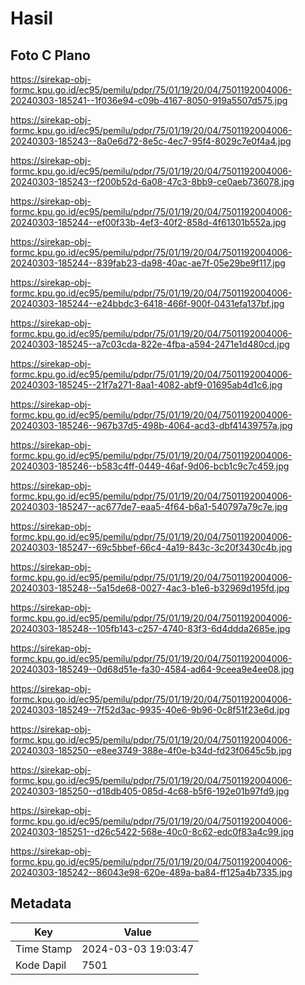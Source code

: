 # Hasil

## Foto C Plano

https://sirekap-obj-formc.kpu.go.id/ec95/pemilu/pdpr/75/01/19/20/04/7501192004006-20240303-185241--1f036e94-c09b-4167-8050-919a5507d575.jpg

https://sirekap-obj-formc.kpu.go.id/ec95/pemilu/pdpr/75/01/19/20/04/7501192004006-20240303-185243--8a0e6d72-8e5c-4ec7-95f4-8029c7e0f4a4.jpg

https://sirekap-obj-formc.kpu.go.id/ec95/pemilu/pdpr/75/01/19/20/04/7501192004006-20240303-185243--f200b52d-6a08-47c3-8bb9-ce0aeb736078.jpg

https://sirekap-obj-formc.kpu.go.id/ec95/pemilu/pdpr/75/01/19/20/04/7501192004006-20240303-185244--ef00f33b-4ef3-40f2-858d-4f61301b552a.jpg

https://sirekap-obj-formc.kpu.go.id/ec95/pemilu/pdpr/75/01/19/20/04/7501192004006-20240303-185244--839fab23-da98-40ac-ae7f-05e29be9f117.jpg

https://sirekap-obj-formc.kpu.go.id/ec95/pemilu/pdpr/75/01/19/20/04/7501192004006-20240303-185244--e24bbdc3-6418-466f-900f-0431efa137bf.jpg

https://sirekap-obj-formc.kpu.go.id/ec95/pemilu/pdpr/75/01/19/20/04/7501192004006-20240303-185245--a7c03cda-822e-4fba-a594-2471e1d480cd.jpg

https://sirekap-obj-formc.kpu.go.id/ec95/pemilu/pdpr/75/01/19/20/04/7501192004006-20240303-185245--21f7a271-8aa1-4082-abf9-01695ab4d1c6.jpg

https://sirekap-obj-formc.kpu.go.id/ec95/pemilu/pdpr/75/01/19/20/04/7501192004006-20240303-185246--967b37d5-498b-4064-acd3-dbf41439757a.jpg

https://sirekap-obj-formc.kpu.go.id/ec95/pemilu/pdpr/75/01/19/20/04/7501192004006-20240303-185246--b583c4ff-0449-46af-9d06-bcb1c9c7c459.jpg

https://sirekap-obj-formc.kpu.go.id/ec95/pemilu/pdpr/75/01/19/20/04/7501192004006-20240303-185247--ac677de7-eaa5-4f64-b6a1-540797a79c7e.jpg

https://sirekap-obj-formc.kpu.go.id/ec95/pemilu/pdpr/75/01/19/20/04/7501192004006-20240303-185247--69c5bbef-66c4-4a19-843c-3c20f3430c4b.jpg

https://sirekap-obj-formc.kpu.go.id/ec95/pemilu/pdpr/75/01/19/20/04/7501192004006-20240303-185248--5a15de68-0027-4ac3-b1e6-b32969d195fd.jpg

https://sirekap-obj-formc.kpu.go.id/ec95/pemilu/pdpr/75/01/19/20/04/7501192004006-20240303-185248--105fb143-c257-4740-83f3-6d4ddda2685e.jpg

https://sirekap-obj-formc.kpu.go.id/ec95/pemilu/pdpr/75/01/19/20/04/7501192004006-20240303-185249--0d68d51e-fa30-4584-ad64-9ceea9e4ee08.jpg

https://sirekap-obj-formc.kpu.go.id/ec95/pemilu/pdpr/75/01/19/20/04/7501192004006-20240303-185249--7f52d3ac-9935-40e6-9b96-0c8f51f23e6d.jpg

https://sirekap-obj-formc.kpu.go.id/ec95/pemilu/pdpr/75/01/19/20/04/7501192004006-20240303-185250--e8ee3749-388e-4f0e-b34d-fd23f0645c5b.jpg

https://sirekap-obj-formc.kpu.go.id/ec95/pemilu/pdpr/75/01/19/20/04/7501192004006-20240303-185250--d18db405-085d-4c68-b5f6-192e01b97fd9.jpg

https://sirekap-obj-formc.kpu.go.id/ec95/pemilu/pdpr/75/01/19/20/04/7501192004006-20240303-185251--d26c5422-568e-40c0-8c62-edc0f83a4c99.jpg

https://sirekap-obj-formc.kpu.go.id/ec95/pemilu/pdpr/75/01/19/20/04/7501192004006-20240303-185242--86043e98-620e-489a-ba84-ff125a4b7335.jpg


## Metadata

| Key        | Value               |
| ---------- | ------------------- |
| Time Stamp | 2024-03-03 19:03:47 |
| Kode Dapil | 7501                |



